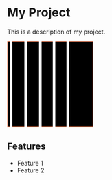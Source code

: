 # My Project

This is a description of my project.

[![Home](base.svg)](https://github.com/urln)

## Features

- Feature 1
- Feature 2

